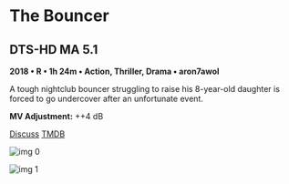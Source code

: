 # The Bouncer

## DTS-HD MA 5.1

**2018 • R • 1h 24m • Action, Thriller, Drama • aron7awol**

A tough nightclub bouncer struggling to raise his 8-year-old daughter is forced to go undercover after an unfortunate event.

**MV Adjustment:** ++4 dB

[Discuss](https://www.avsforum.com/threads/bass-eq-for-filtered-movies.2995212/post-57943818)  [TMDB](525554)

![img 0](https://i.imgur.com/YqD0WZh.jpg)

![img 1](https://i.imgur.com/QzwpXTI.jpg)


